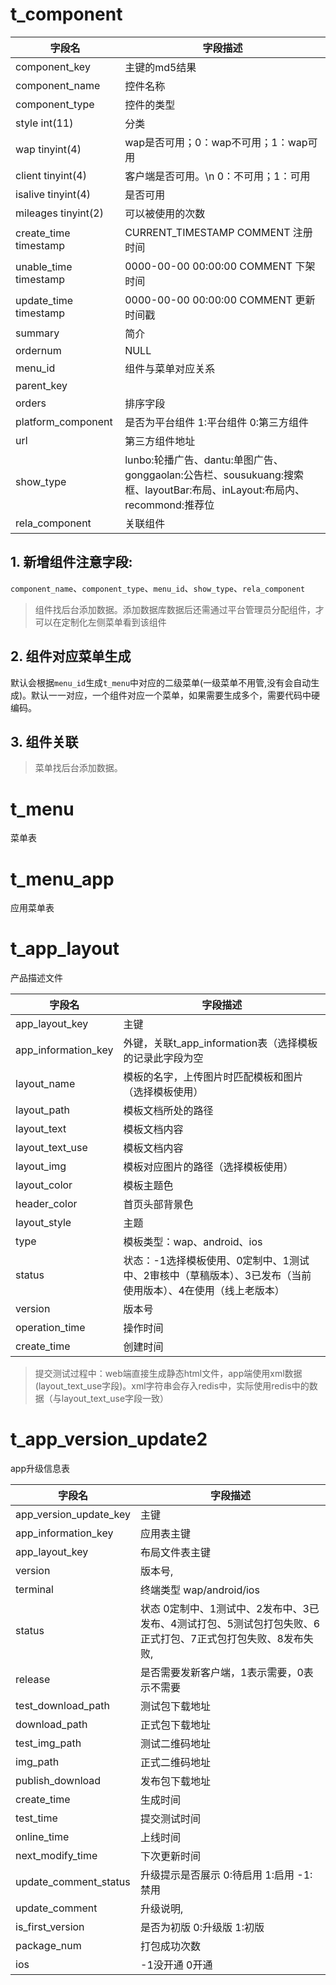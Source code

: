 
# t_component

字段名 | 字段描述
---|---
component_key | 主键的md5结果
component_name | 控件名称          
component_type | 控件的类型
style int(11) | 分类
wap tinyint(4) | wap是否可用；0：wap不可用；1：wap可用
client tinyint(4) | 客户端是否可用。\n            0：不可用；1：可用
isalive tinyint(4) | 是否可用
mileages tinyint(2) | 可以被使用的次数
create_time timestamp | CURRENT_TIMESTAMP COMMENT 注册时间
unable_time timestamp | 0000-00-00 00:00:00 COMMENT 下架时间
update_time timestamp | 0000-00-00 00:00:00 COMMENT 更新时间戳
summary | 简介
ordernum | NULL
menu_id | 组件与菜单对应关系
parent_key |
orders | 排序字段
platform_component | 是否为平台组件 1:平台组件 0:第三方组件
url | 第三方组件地址
show_type | lunbo:轮播广告、dantu:单图广告、gonggaolan:公告栏、sousukuang:搜索框、layoutBar:布局、inLayout:布局内、recommond:推荐位
rela_component | 关联组件

## 1. 新增组件注意字段:
`component_name`、`component_type`、`menu_id`、`show_type`、`rela_component`

> 组件找后台添加数据。添加数据库数据后还需通过平台管理员分配组件，才可以在定制化左侧菜单看到该组件

## 2. 组件对应菜单生成

默认会根据`menu_id`生成`t_menu`中对应的二级菜单(一级菜单不用管,没有会自动生成)。默认一一对应，一个组件对应一个菜单，如果需要生成多个，需要代码中硬编码。

## 3. 组件关联

> 菜单找后台添加数据。

# t_menu

菜单表

# t_menu_app

应用菜单表

# t_app_layout

产品描述文件

字段名 | 字段描述
---|---
app_layout_key | 主键
app_information_key |  外键，关联t_app_information表（选择模板的记录此字段为空
layout_name | 模板的名字，上传图片时匹配模板和图片（选择模板使用）
layout_path | 模板文档所处的路径
layout_text | 模板文档内容
layout_text_use | 模板文档内容
layout_img | 模板对应图片的路径（选择模板使用）
layout_color | 模板主题色
header_color | 首页头部背景色
layout_style | 主题
type | 模板类型：wap、android、ios
status | 状态：-1选择模板使用、0定制中、1测试中、2审核中（草稿版本）、3已发布（当前使用版本）、4在使用（线上老版本）
version | 版本号
operation_time | 操作时间
create_time | 创建时间


> 提交测试过程中：web端直接生成静态html文件，app端使用xml数据(layout_text_use字段)。xml字符串会存入redis中，实际使用redis中的数据（与layout_text_use字段一致）


# t_app_version_update2

app升级信息表

字段名 | 字段描述
---|---
app_version_update_key | 主键
app_information_key | 应用表主键
app_layout_key | 布局文件表主键
version | 版本号,
terminal | 终端类型 wap/android/ios
status | 状态 0定制中、1测试中、2发布中、3已发布、4测试打包、5测试包打包失败、6正式打包、7正式包打包失败、8发布失败,
release | 是否需要发新客户端，1表示需要，0表示不需要
test_download_path | 测试包下载地址
download_path | 正式包下载地址
test_img_path | 测试二维码地址
img_path | 正式二维码地址
publish_download | 发布包下载地址
create_time | 生成时间
test_time | 提交测试时间
online_time | 上线时间
next_modify_time | 下次更新时间
update_comment_status | 升级提示是否展示 0:待启用 1:启用 -1:禁用
update_comment | 升级说明,
is_first_version | 是否为初版 0:升级版 1:初版
package_num | 打包成功次数
ios | -1没开通 0开通
